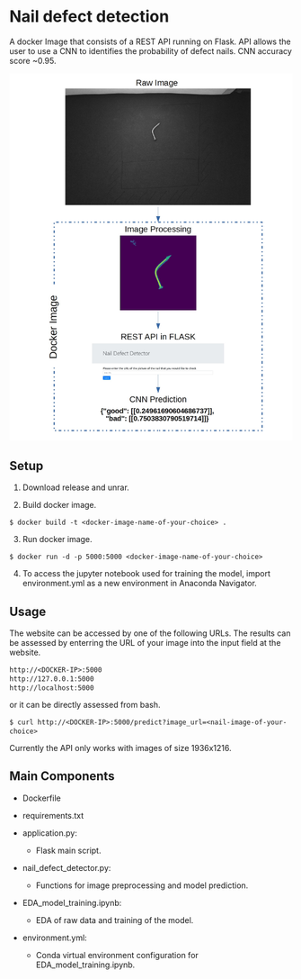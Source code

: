 # Nail defect detection
A docker Image that consists of a REST API running on Flask. API allows the user to use a CNN to identifies the probability of defect nails. CNN accuracy score ~0.95.

![](example.jpg)


## Setup
1. Download release and unrar. 

2. Build docker image.
```shell
$ docker build -t <docker-image-name-of-your-choice> . 
```
    
3. Run docker image.
```shell
$ docker run -d -p 5000:5000 <docker-image-name-of-your-choice>  
```
4. To access the jupyter notebook used for training the model, import environment.yml as a new environment in Anaconda Navigator. 

## Usage

The website can be accessed by one of the following URLs. The results can be assessed by enterring the URL of your image into the input field at the website.
```shell
http://<DOCKER-IP>:5000
http://127.0.0.1:5000
http://localhost:5000
```
or it can be directly assessed from bash.
```shell
$ curl http://<DOCKER-IP>:5000/predict?image_url=<nail-image-of-your-choice>  
```
Currently the API only works with images of size 1936x1216.

## Main Components

- Dockerfile
- requirements.txt
- application.py:
  - Flask main script.
- nail_defect_detector.py:
  - Functions for image preprocessing and model prediction.
  
- EDA_model_training.ipynb:
  - EDA of raw data and training of the model.
- environment.yml:
  - Conda virtual environment configuration for EDA_model_training.ipynb.


